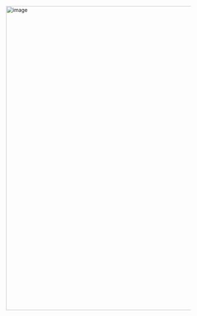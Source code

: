 <img width="827" alt="image" src="https://github.com/user-attachments/assets/64c0bd1e-507b-44db-acf1-44040534948a" />
